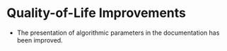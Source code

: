 # Quality-of-Life Improvements

- The presentation of algorithmic parameters in the documentation has been improved.
